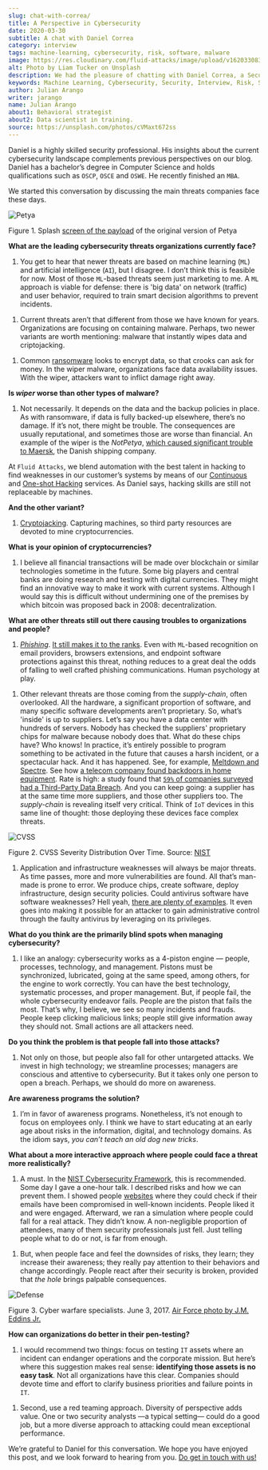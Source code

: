 ```yaml
---
slug: chat-with-correa/
title: A Perspective in Cybersecurity
date: 2020-03-30
subtitle: A chat with Daniel Correa
category: interview
tags: machine-learning, cybersecurity, risk, software, malware
image: https://res.cloudinary.com/fluid-attacks/image/upload/v1620330831/blog/chat-with-correa/cover_htrl0g.webp
alt: Photo by Liam Tucker on Unsplash
description: We had the pleasure of chatting with Daniel Correa, a Security Expert who shared his views on current threats, human factors in cybersecurity, and technology.
keywords: Machine Learning, Cybersecurity, Security, Interview, Risk, Software, Ethical Hacking, Pentesting
author: Julian Arango
writer: jarango
name: Julian Arango
about1: Behavioral strategist
about2: Data scientist in training.
source: https://unsplash.com/photos/cVMaxt672ss
---
```


<div class="blog-questions">

Daniel is a highly skilled security professional. His insights about the
current cybersecurity landscape complements previous perspectives on our
blog. Daniel has a bachelor’s degree in Computer Science and holds
qualifications such as `OSCP`, `OSCE` and `OSWE`. He recently finished
an `MBA`.

We started this conversation by discussing the main threats companies
face these days.

<div class="imgblock">

![Petya](https://res.cloudinary.com/fluid-attacks/image/upload/v1620330830/blog/chat-with-correa/petya_srfstk.webp)

<div class="title">

Figure 1. Splash [screen of the
payload](https://commons.wikimedia.org/wiki/File:2017_Petya_cyberattack_screenshot.jpg)
of the original version of Petya

</div>

</div>

**What are the leading cybersecurity threats organizations currently
face?**

1. You get to hear that newer threats are based on machine learning
    (`ML`) and artificial intelligence (`AI`), but I disagree. I don’t
    think this is feasible for now. Most of those `ML`-based threats
    seem just marketing to me. A `ML` approach is viable for defense:
    there is 'big data' on network (traffic) and user behavior, required
    to train smart decision algorithms to prevent incidents.

<!-- end list -->

1. Current threats aren’t that different from those we have known for
    years. Organizations are focusing on containing malware. Perhaps,
    two newer variants are worth mentioning: malware that instantly
    wipes data and criptojacking.

<!-- end list -->

1. Common [ransomware](../ransomware/) looks to encrypt data, so that
    crooks can ask for money. In the wiper malware, organizations face
    data availability issues. With the wiper, attackers want to inflict
    damage right away.

**Is *wiper* worse than other types of malware?**

1. Not necessarily. It depends on the data and the backup policies in
    place. As with ransomware, if data is fully backed-up elsewhere,
    there’s no damage. If it’s not, there might be trouble. The
    consequences are usually reputational, and sometimes those are worse
    than financial. An example of the wiper is the *NotPetya*, [which
    caused significant trouble to
    Maersk](https://www.forbes.com/sites/leemathews/2017/08/16/notpetya-ransomware-attack-cost-shipping-giant-maersk-over-200-million/#5aa1017f4f9a),
    the Danish shipping company.

At `Fluid Attacks`, we blend automation with the best talent in hacking
to find weaknesses in our customer’s systems by means of our
[Continuous](../../services/continuous-hacking/) and [One-shot
Hacking](../../services/one-shot-hacking/) services. As Daniel says,
hacking skills are still not replaceable by machines.

**And the other variant?**

1. [Cryptojacking](../cryptojacking-malware/). Capturing machines, so
    third party resources are devoted to mine cryptocurrencies.

**What is your opinion of cryptocurrencies?**

1. I believe all financial transactions will be made over blockchain or
    similar technologies sometime in the future. Some big players and
    central banks are doing research and testing with digital
    currencies. They might find an innovative way to make it work with
    current systems. Although I would say this is difficult without
    undermining one of the premises by which bitcoin was proposed back
    in 2008: decentralization.

**What are other threats still out there causing troubles to
organizations and people?**

1. [*Phishing*](../phishing/). [It still makes it to the
    ranks](https://www.thesslstore.com/blog/the-top-9-cyber-security-threats-that-will-ruin-your-day/).
    Even with `ML`-based recognition on email providers, browsers
    extensions, and endpoint software protections against this threat,
    nothing reduces to a great deal the odds of falling to well crafted
    phishing communications. Human psychology at play.

<!-- end list -->

1. Other relevant threats are those coming from the *supply-chain*,
    often overlooked. All the hardware, a significant proportion of
    software, and many specific software developments aren’t
    proprietary. So, what’s 'inside' is up to suppliers. Let’s say you
    have a data center with hundreds of servers. Nobody has checked the
    suppliers' proprietary chips for malware because nobody does that.
    What do these chips have? Who knows\! In practice, it’s entirely
    possible to program something to be activated in the future that
    causes a harsh incident, or a spectacular hack. And it has happened.
    See, for example, [Meltdown and
    Spectre](https://meltdownattack.com/). See how [a telecom company
    found backdoors in home
    equipment](https://www.bloomberg.com/news/articles/2019-04-30/vodafone-found-hidden-backdoors-in-huawei-equipment).
    Rate is high: a study found that [`59%` of companies surveyed had a
    Third-Party Data
    Breach](https://www.businesswire.com/news/home/20181115005665/en/Opus-Ponemon-Institute-Announce-Results-2018-Third-Party).
    And you can keep going: a supplier has at the same time more
    suppliers, and those other suppliers too. The *supply-chain* is
    revealing itself very critical. Think of `IoT` devices in this same
    line of thought: those deploying these devices face complex threats.

<div class="imgblock">

![CVSS](https://res.cloudinary.com/fluid-attacks/image/upload/v1620330830/blog/chat-with-correa/cvss_wbm484.webp)

<div class="title">

Figure 2. CVSS Severity Distribution Over Time. Source: [NIST](https://nvd.nist.gov/general/visualizations/vulnerability-visualizations/cvss-severity-distribution-over-time)

</div>

</div>

1. Application and infrastructure weaknesses will always be major
    threats. As time passes, more and more vulnerabilities are found.
    All that’s man-made is prone to error. We produce chips, create
    software, deploy infrastructure, design security policies. Could
    antivirus software have software weaknesses? Hell yeah, [there are
    plenty of
    examples](https://www.prnewswire.com/news-releases/consumers-file-class-action-lawsuit-against-symantec-for-defective-antivirus-software-300746568.html).
    It even goes into making it possible for an attacker to gain
    administrative control through the faulty antivirus by leveraging on
    its privileges.

**What do you think are the primarily blind spots when managing
cybersecurity?**

1. I like an analogy: cybersecurity works as a 4-piston engine —
    people, processes, technology, and management. Pistons must be
    synchronized, lubricated, going at the same speed, among others, for
    the engine to work correctly. You can have the best technology,
    systematic processes, and proper management. But, if people fail,
    the whole cybersecurity endeavor fails. People are the piston that
    fails the most. That’s why, I believe, we see so many incidents and
    frauds. People keep clicking malicious links; people still give
    information away they should not. Small actions are all attackers
    need.

**Do you think the problem is that people fall into those attacks?**

1. Not only on those, but people also fall for other untargeted
    attacks. We invest in high technology; we streamline processes;
    managers are conscious and attentive to cybersecurity. But it takes
    only one person to open a breach. Perhaps, we should do more on
    awareness.

**Are awareness programs the solution?**

1. I’m in favor of awareness programs. Nonetheless, it’s not enough to
    focus on employees only. I think we have to start educating at an
    early age about risks in the information, digital, and technology
    domains. As the idiom says, *you can’t teach an old dog new tricks*.

**What about a more interactive approach where people could face a
threat more realistically?**

1. A must. In the [NIST Cybersecurity
    Framework](https://www.nist.gov/cyberframework), this is
    recommended. Some day I gave a one-hour talk. I described risks and
    how we can prevent them. I showed people
    [websites](https://haveibeenpwned.com/) where they could check if
    their emails have been compromised in well-known incidents. People
    liked it and were engaged. Afterward, we ran a simulation where
    people could fall for a real attack. They didn’t know. A
    non-negligible proportion of attendees, many of them security
    professionals just fell. Just telling people what to do or not, is
    far from enough.

<!-- end list -->

1. But, when people face and feel the downsides of risks, they learn;
    they increase their awareness; they really pay attention to their
    behaviors and change accordingly. People react after their security
    is broken, provided that *the hole* brings palpable consequences.

<div class="imgblock">

![Defense](https://res.cloudinary.com/fluid-attacks/image/upload/v1620330831/blog/chat-with-correa/defense_y3aitn.webp)

<div class="title">

Figure 3. Cyber warfare specialists. June 3, 2017. [Air Force photo by J.M.
Eddins Jr.](https://media.defense.gov/2018/Mar/14/2001890169/-1/-1/0/180221-F-SK383-0012A.JPG)

</div>

</div>

**How can organizations do better in their pen-testing?**

1. I would recommend two things: focus on testing `IT` assets where an
    incident can endanger operations and the corporate mission. But
    here’s where this suggestion makes real sense: **identifying those
    assets is no easy task**. Not all organizations have this clear.
    Companies should devote time and effort to clarify business
    priorities and failure points in `IT`.

<!-- end list -->

1. Second, use a red teaming approach. Diversity of perspective adds
    value. One or two security analysts —a typical setting— could do a
    good job, but a more diverse approach to attacking could mean
    exceptional performance.

We’re grateful to Daniel for this conversation. We hope you have enjoyed
this post, and we look forward to hearing from you. [Do get in touch
with us\!](../../contact-us/)

</div>